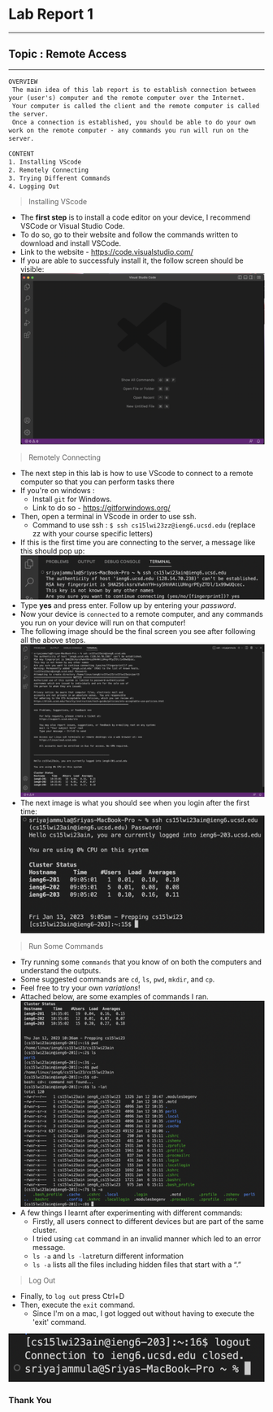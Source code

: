 # Lab Report 1
---
## Topic : Remote Access
---

```
OVERVIEW
 The main idea of this lab report is to establish connection between your (user's) computer and the remote computer over the Internet. 
 Your computer is called the client and the remote computer is called the server. 
 Once a connection is established, you should be able to do your own work on the remote computer - any commands you run will run on the server. 
```

```
CONTENT
1. Installing VScode
2. Remotely Connecting
3. Trying Different Commands
4. Logging Out
```

>  Installing VScode

- The **first step** is to install a code editor on your device, I recommend VSCode or Visual Studio Code.
- To do so, go to their website and follow the commands written to download and install VSCode.
- Link to the website - https://code.visualstudio.com/
- If you are able to successfuly install it, the follow screen should be visible:
![Image](first.png)


>  Remotely Connecting

- The next step in this lab is how to use VScode to connect to a remote computer so that you can perform tasks there
- If you're on windows : 
  - Install `git` for Windows.
  - Link to do so - https://gitforwindows.org/
- Then, open a terminal in VScode in order to use ssh.
  - Command to use ssh : `$ ssh cs15lwi23zz@ieng6.ucsd.edu` (replace zz with your course specific letters)
- If this is the first time you are connecting to the server, a message like this should pop up:
 ![Image](x.png)
- Type **yes** and press enter. Follow up by entering your *password*.
- Now your device is `connected` to a remote computer, and any commands you run on your device will run on that computer! 
- The following image should be the final screen you see after following all the above steps.
 ![Image](second.png)
- The next image is what you should see when you login after the first time: 
 ![Image](fourth.png)
 

>  Run Some Commands

- Try running some `commands` that you know of on both the computers and understand the outputs.
- Some suggested commands are `cd`, `ls`, `pwd`, `mkdir`, and `cp`. 
- Feel free to try your own *variations*!
- Attached below, are some examples of commands I ran.
![Image](third.png)
- A few things I learnt after experimenting with different commands:
  - Firstly, all users connect to different devices but are part of the same cluster.
  - I tried using `cat` command in an invalid manner which led to an error message.
  - `ls -a` and `ls -lat`return different information
  - `ls -a` lists all the files including hidden files that start with a “.”

>  Log Out

- Finally, to `log out` press Ctrl+D
- Then, execute the `exit` command.
  - Since I'm on a mac, I got logged out without having to execute the 'exit' command.    

![Image](fifth.png)

### Thank You
